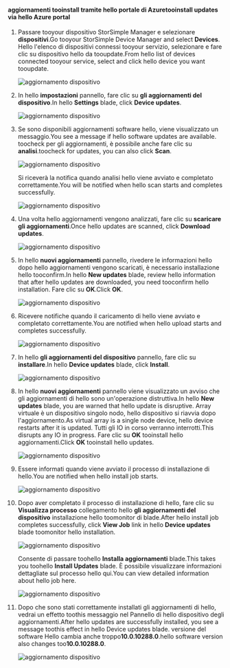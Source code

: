 <!--author=alkohli last changed: 11/07/16 -->

#### <a name="tooinstall-updates-via-hello-azure-portal"></a><span data-ttu-id="f42ae-101">aggiornamenti tooinstall tramite hello portale di Azure</span><span class="sxs-lookup"><span data-stu-id="f42ae-101">tooinstall updates via hello Azure portal</span></span>

1. <span data-ttu-id="f42ae-102">Passare tooyour dispositivo StorSimple Manager e selezionare **dispositivi**.</span><span class="sxs-lookup"><span data-stu-id="f42ae-102">Go tooyour StorSimple Device Manager and select **Devices**.</span></span> <span data-ttu-id="f42ae-103">Hello l'elenco di dispositivi connessi tooyour servizio, selezionare e fare clic su dispositivo hello da tooupdate.</span><span class="sxs-lookup"><span data-stu-id="f42ae-103">From hello list of devices connected tooyour service, select and click hello device you want tooupdate.</span></span> 

    ![aggiornamento dispositivo](../includes/media/storsimple-virtual-array-install-update-via-portal/azupdate1m.png) 

2. <span data-ttu-id="f42ae-105">In hello **impostazioni** pannello, fare clic su **gli aggiornamenti del dispositivo**.</span><span class="sxs-lookup"><span data-stu-id="f42ae-105">In hello **Settings** blade, click **Device updates**.</span></span> 

    ![aggiornamento dispositivo](../includes/media/storsimple-virtual-array-install-update-via-portal/azupdate2m.png)  

3. <span data-ttu-id="f42ae-107">Se sono disponibili aggiornamenti software hello, viene visualizzato un messaggio.</span><span class="sxs-lookup"><span data-stu-id="f42ae-107">You see a message if hello software updates are available.</span></span> <span data-ttu-id="f42ae-108">toocheck per gli aggiornamenti, è possibile anche fare clic su **analisi**.</span><span class="sxs-lookup"><span data-stu-id="f42ae-108">toocheck for updates, you can also click **Scan**.</span></span>

    ![aggiornamento dispositivo](../includes/media/storsimple-virtual-array-install-update-via-portal/azupdate3m.png)

    <span data-ttu-id="f42ae-110">Si riceverà la notifica quando analisi hello viene avviato e completato correttamente.</span><span class="sxs-lookup"><span data-stu-id="f42ae-110">You will be notified when hello scan starts and completes successfully.</span></span>

    ![aggiornamento dispositivo](../includes/media/storsimple-virtual-array-install-update-via-portal/azupdate5m.png)

4. <span data-ttu-id="f42ae-112">Una volta hello aggiornamenti vengono analizzati, fare clic su **scaricare gli aggiornamenti**.</span><span class="sxs-lookup"><span data-stu-id="f42ae-112">Once hello updates are scanned, click **Download updates**.</span></span> 

    ![aggiornamento dispositivo](../includes/media/storsimple-virtual-array-install-update-via-portal/azupdate6m.png)

5. <span data-ttu-id="f42ae-114">In hello **nuovi aggiornamenti** pannello, rivedere le informazioni hello dopo hello aggiornamenti vengono scaricati, è necessario installazione hello tooconfirm.</span><span class="sxs-lookup"><span data-stu-id="f42ae-114">In hello **New updates** blade, review hello information that after hello updates are downloaded, you need tooconfirm hello installation.</span></span> <span data-ttu-id="f42ae-115">Fare clic su **OK**.</span><span class="sxs-lookup"><span data-stu-id="f42ae-115">Click **OK**.</span></span>

    ![aggiornamento dispositivo](../includes/media/storsimple-virtual-array-install-update-via-portal/azupdate7m.png)

6. <span data-ttu-id="f42ae-117">Ricevere notifiche quando il caricamento di hello viene avviato e completato correttamente.</span><span class="sxs-lookup"><span data-stu-id="f42ae-117">You are notified when hello upload starts and completes successfully.</span></span>

     ![aggiornamento dispositivo](../includes/media/storsimple-virtual-array-install-update-via-portal/azupdate8m.png)

5. <span data-ttu-id="f42ae-119">In hello **gli aggiornamenti del dispositivo** pannello, fare clic su **installare**.</span><span class="sxs-lookup"><span data-stu-id="f42ae-119">In hello **Device updates** blade, click **Install**.</span></span>

     ![aggiornamento dispositivo](../includes/media/storsimple-virtual-array-install-update-via-portal/azupdate11m.png)   

6. <span data-ttu-id="f42ae-121">In hello **nuovi aggiornamenti** pannello viene visualizzato un avviso che gli aggiornamenti di hello sono un'operazione distruttiva.</span><span class="sxs-lookup"><span data-stu-id="f42ae-121">In hello **New updates** blade, you are warned that hello update is disruptive.</span></span> <span data-ttu-id="f42ae-122">Array virtuale è un dispositivo singolo nodo, hello dispositivo si riavvia dopo l'aggiornamento.</span><span class="sxs-lookup"><span data-stu-id="f42ae-122">As virtual array is a single node device, hello device restarts after it is updated.</span></span> <span data-ttu-id="f42ae-123">Tutti gli IO in corso verranno interrotti.</span><span class="sxs-lookup"><span data-stu-id="f42ae-123">This disrupts any IO in progress.</span></span> <span data-ttu-id="f42ae-124">Fare clic su **OK** tooinstall hello aggiornamenti.</span><span class="sxs-lookup"><span data-stu-id="f42ae-124">Click **OK** tooinstall hello updates.</span></span> 

    ![aggiornamento dispositivo](../includes/media/storsimple-virtual-array-install-update-via-portal/azupdate12m.png) 

7. <span data-ttu-id="f42ae-126">Essere informati quando viene avviato il processo di installazione di hello.</span><span class="sxs-lookup"><span data-stu-id="f42ae-126">You are notified when hello install job starts.</span></span> 

    ![aggiornamento dispositivo](../includes/media/storsimple-virtual-array-install-update-via-portal/azupdate13m.png)

8.  <span data-ttu-id="f42ae-128">Dopo aver completato il processo di installazione di hello, fare clic su **Visualizza processo** collegamento hello **gli aggiornamenti del dispositivo** installazione hello toomonitor di blade.</span><span class="sxs-lookup"><span data-stu-id="f42ae-128">After hello install job completes successfully, click **View Job** link in hello **Device updates** blade toomonitor hello installation.</span></span> 

    ![aggiornamento dispositivo](../includes/media/storsimple-virtual-array-install-update-via-portal/azupdate15m.png)

    <span data-ttu-id="f42ae-130">Consente di passare toohello **Installa aggiornamenti** blade.</span><span class="sxs-lookup"><span data-stu-id="f42ae-130">This takes you toohello **Install Updates** blade.</span></span> <span data-ttu-id="f42ae-131">È possibile visualizzare informazioni dettagliate sul processo hello qui.</span><span class="sxs-lookup"><span data-stu-id="f42ae-131">You can view detailed information about hello job here.</span></span>

    ![aggiornamento dispositivo](../includes/media/storsimple-virtual-array-install-update-via-portal/azupdate16m.png)

9. <span data-ttu-id="f42ae-133">Dopo che sono stati correttamente installati gli aggiornamenti di hello, vedrai un effetto toothis messaggio nel Pannello di hello dispositivo degli aggiornamenti.</span><span class="sxs-lookup"><span data-stu-id="f42ae-133">After hello updates are successfully installed, you see a message toothis effect in hello Device updates blade.</span></span> <span data-ttu-id="f42ae-134">versione del software Hello cambia anche troppo**10.0.10288.0**.</span><span class="sxs-lookup"><span data-stu-id="f42ae-134">hello software version also changes too**10.0.10288.0**.</span></span> 

    ![aggiornamento dispositivo](../includes/media/storsimple-virtual-array-install-update-via-portal/azupdate17m.png)